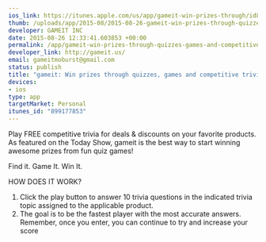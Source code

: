 ```yaml
--- 
ios_link: https://itunes.apple.com/us/app/gameit-win-prizes-through/id899177853?mt=8
thumb: /uploads/app/2015-08/2015-08-26-gameit-win-prizes-through-quizzes-games-and-competitive-trivia-contests-f.png
developer: GAMEIT INC
date: 2015-08-26 12:33:41.603853 +00:00
permalink: /app/gameit-win-prizes-through-quizzes-games-and-competitive-trivia-contests-f
developer_link: http://gameit.us/
email: gameitmoburst@gmail.com
status: publish
title: "gameit: Win prizes through quizzes, games and competitive trivia contests f"
devices: 
- ios
type: app
targetMarket: Personal
itunes_id: "899177853"
---
```


Play FREE competitive trivia for deals & discounts on your favorite products. As featured on the Today Show, gameit is the best way to start winning awesome prizes from fun quiz games! 

Find it. Game It. Win It.

HOW DOES IT WORK? 
1. Click the play button to answer 10 trivia questions in the indicated trivia topic assigned to the applicable product.
2. The goal is to be the fastest player with the most accurate answers. Remember, once you enter, you can continue to try and increase your score 
